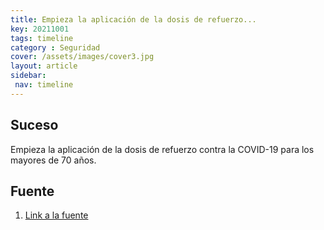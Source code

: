 ```yaml
---
title: Empieza la aplicación de la dosis de refuerzo...
key: 20211001
tags: timeline
category : Seguridad
cover: /assets/images/cover3.jpg
layout: article
sidebar:
 nav: timeline
---
```


## Suceso
Empieza la aplicación de la dosis de refuerzo contra la COVID-19 para los mayores de 70 años.
## Fuente
1. [Link a la fuente](https://twitter.com/MinSaludCol/status/1443689339653926921)
